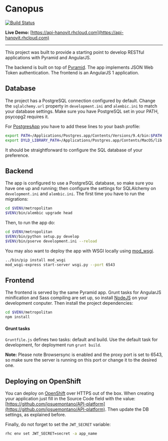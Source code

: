 # Canopus
[![Build Status](https://travis-ci.org/josuemontano/API-platform.svg?branch=master)](https://travis-ci.org/josuemontano/API-platform)

**Live Demo:** [https://api-hanovit.rhcloud.com](https://api-hanovit.rhcloud.com)

---

This project was built to provide a starting point to develop RESTful applications with Pyramid and AngularJS.

The backend is built on top of [Pyramid](http://trypyramid.com). The app implements JSON Web Token authentication. The frontend is an AngularJS 1 application.

## Database

The project has a PostgreSQL connection configured by default. Change the `sqlalchemy.url` property in `development.ini` and `alembic.ini` to match your database settings. Make sure you have PostgreSQL set in your PATH, psycopg2 requires it.

For [PostgresApp](http://postgresapp.com/) you have to add these lines to your bash profile:

```bash
export PATH=/Applications/Postgres.app/Contents/Versions/9.4/bin:$PATH
export DYLD_LIBRARY_PATH=/Applications/Postgres.app/Contents/MacOS/lib
```

It should be straightforward to configure the SQL database of your preference.

## Backend

The app is configured to use a PostgreSQL database, so make sure you have one up and running; then configure the settings for SQLAlchemy on `development.ini` and `alembic.ini`. The first time you have to run the migrations:

```bash
cd $VENV/metropolitan
$VENV/bin/alembic upgrade head
```

Then, to run the app do:

```bash
cd $VENV/metropolitan
$VENV/bin/python setup.py develop
$VENV/bin/pserve development.ini --reload
```

You may also want to deploy the app with WSGI locally using [mod_wsgi](https://modwsgi.readthedocs.org/en/master/).

```bash
../bin/pip install mod_wsgi
mod_wsgi-express start-server wsgi.py --port 6543
```

## Frontend

The frontend is served by the same Pyramid app. Grunt tasks for AngularJS minification and Sass compiling are set up, so install [NodeJS](http://nodejs.org) on your development conputer. Then install the project dependencies:

```bash
cd $VENV/metropolitan
npm install
```

#### Grunt tasks

`Gruntfile.js` defines two tasks: default and build. Use the default task for development, for deployment run `grunt build`.

**Note:** Please note Browsersync is enabled and the proxy port is set to 6543, so make sure the server is running on this port or change it to the desired one.

## Deploying on OpenShift

You can deploy on [OpenShift](https://openshift.redhat.com) over HTTPS out of the box. When creating your application just fill in the Source Code field with the value: [https://github.com/josuemontano/API-platform](https://github.com/josuemontano/API-platform). Then update the DB settings, as explained before.

Finally, do not forget to set the `JWT_SECRET` variable:

```bash
rhc env set JWT_SECRET=secret -a app_name
```
